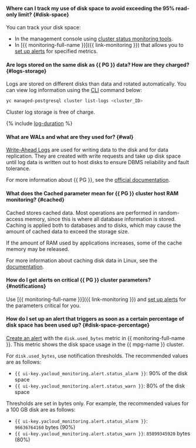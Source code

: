 #### Where can I track my use of disk space to avoid exceeding the 95% read-only limit? {#disk-space}

You can track your disk space:
* In the management console using [cluster status monitoring tools](../../managed-postgresql/operations/monitoring.md#monitoring-cluster).
* In [{{ monitoring-full-name }}]({{ link-monitoring }}) that allows you to [set up alerts](../../managed-postgresql/operations/monitoring.md#monitoring-integration) for specified metrics.

#### Are logs stored on the same disk as {{ PG }} data? How are they charged? {#logs-storage}

Logs are stored on different disks than data and rotated automatically. You can view log information using the [CLI](../../cli/) command below:

```bash
yc managed-postgresql cluster list-logs <cluster_ID>
```

Cluster log storage is free of charge.

{% include [log-duration](../../_includes/mdb/log-duration-qa.md) %}

#### What are WALs and what are they used for? {#wal}

[Write-Ahead Logs](https://postgrespro.com/docs/postgresql/12/wal-intro) are used for writing data to the disk and for data replication. They are created with write requests and take up disk space until log data is written out to host disks to ensure DBMS reliability and fault tolerance.

For more information about {{ PG }}, see the [official documentation](https://postgrespro.com/docs/postgresql/12).

#### What does the Cached parameter mean for {{ PG }} cluster host RAM monitoring? {#cached}

Cached stores cached data. Most operations are performed in random-access memory, since this is where all database information is stored. Caching is applied both to databases and to disks, which may cause the amount of cached data to exceed the storage size.

If the amount of RAM used by applications increases, some of the cache memory may be released.

For more information about caching disk data in Linux, see the [documentation](https://www.linuxatemyram.com/).


#### How do I get alerts on critical {{ PG }} cluster parameters? {#notifications}

Use [{{ monitoring-full-name }}]({{ link-monitoring }}) and [set up alerts](../../managed-postgresql/operations/monitoring.md#monitoring-integration) for the parameters critical for you.


#### How do I set up an alert that triggers as soon as a certain percentage of disk space has been used up? {#disk-space-percentage}

[Create an alert](../../managed-postgresql/operations/monitoring.md#monitoring-integration) with the `disk.used_bytes` metric in {{ monitoring-full-name }}. This metric shows the disk space usage in the {{ mpg-name }} cluster.

For `disk.used_bytes`, use notification thresholds. The recommended values are as follows:

* `{{ ui-key.yacloud_monitoring.alert.status_alarm }}`: 90% of the disk space
* `{{ ui-key.yacloud_monitoring.alert.status_warn }}`: 80% of the disk space

Thresholds are set in bytes only. For example, the recommended values for a 100 GB disk are as follows:

* `{{ ui-key.yacloud_monitoring.alert.status_alarm }}`: `96636764160` bytes (90%)
* `{{ ui-key.yacloud_monitoring.alert.status_warn }}`: `85899345920` bytes (80%)
